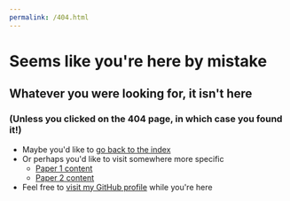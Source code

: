 ```yaml
---
permalink: /404.html
---
```

# Seems like you're here by mistake

## Whatever you were looking for, it isn't here

### (Unless you clicked on the 404 page, in which case you found it!)

- Maybe you'd like to [go back to the index](./index.html)
- Or perhaps you'd like to visit somewhere more specific
    - [Paper 1 content](./Paper_1/)
    - [Paper 2 content](./Paper_2/)
- Feel free to [visit my GitHub profile](https://github.com/Starwort) while you're here
